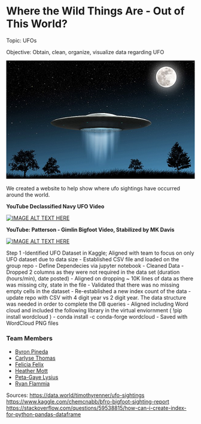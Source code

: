 # Where the Wild Things Are - Out of This World?

Topic: UFOs 

Objective: Obtain, clean, organize, visualize data regarding UFO 

![alien](images/flying_saucer.png)


We created a website to help show where ufo sightings have occurred around the world.


**YouTube Declassified Navy UFO Video**

[![IMAGE ALT TEXT HERE](http://img.youtube.com/vi/2TumprpOwHY/0.jpg)](https://www.youtube.com/watch?v=2TumprpOwHY)

**YouTube: Patterson - Gimlin Bigfoot Video, Stabilized by MK Davis**

[![IMAGE ALT TEXT HERE](http://img.youtube.com/vi/Q60mSMmhTZU/0.jpg)](https://www.youtube.com/watch?v=Q60mSMmhTZU)

Step 1 
     -Identified UFO Dataset in Kaggle; Aligned with team to focus on only UFO dataset due to data size
    - Established CSV file and loaded on the group repo
    - Define Dependecies via jupyter notebook
    - Cleaned Data 
        - Dropped 2 columns as they were not required in the data set (duration (hours/min), date posted)
        - Aligned on dropping ~ 10K lines of data as there was missing city, state in the file 
        - Validated that there was no missing empty cells in the dataset
        - Re-established a new index count of the data 
        - update repo with CSV with 4 digit year vs 2 digit year.  The data structure was needed in order to complete the DB queries 
    - Aligned including Word cloud and included the following library in the virtual enviornment ( !pip install wordcloud   )
           - conda install -c conda-forge wordcloud
           - Saved with WordCloud PNG files
         
           
           

### Team Members
- [Byron Pineda](https://github.com/byronpineda225)
- [Carlyse Thomas](https://github.com/CLyseT)
- [Felicia Felix](https://github.com/Felicia620)
- [Heather Mott](https://github.com/HeathMo)
- [Peta-Gaye Lysius](https://github.com/petagaye2001)
- [Ryan Flammia](https://github.com/rflammia-py)



    
Sources:
    https://data.world/timothyrenner/ufo-sightings
    https://www.kaggle.com/chemcnabb/bfro-bigfoot-sighting-report 
    https://stackoverflow.com/questions/59538815/how-can-i-create-index-for-python-pandas-dataframe
    
